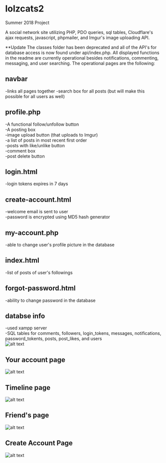 # lolzcats2

Summer 2018 Project 

A social network site utilizing PHP, PDO queries, sql tables, Cloudflare's ajax requests, javascript, phpmailer, and Imgur's image uploading API. 

**Update
The classes folder has been deprecated and all of the API's for database access is now found under api/index.php. All displayed functions in the readme are currently operational besides notifications, commenting, messaging, and user searching. The operational pages are the following: 

## navbar
-links all pages together
-search box for all posts (but will make this possible for all users as well)
## profile.php
-A functional follow/unfollow button<br />
-A posting box<br />
  -image upload button (that uploads to Imgur)<br />
-a list of posts in most recent first order<br />
  -posts with like/unlike button<br />
  -comment box<br /> 
-post delete button<br /> 
## login.html
-login tokens expires in 7 days 
## create-account.html
-welcome email is sent to user<br />
-password is encrypted using MD5 hash generator 
## my-account.php
-able to change user's profile picture in the database 
## index.html
-list of posts of user's followings 
## forgot-password.html 
-ability to change password in the database 
## databse info
-used xampp server<br /> 
-SQL tables for comments, followers, login_tokens, messages, notifications, password_tokents, posts, post_likes, and users<br />
![alt text](https://i.imgur.com/i5myKyh.png)

## Your account page
![alt text](https://i.imgur.com/GKnHBi0.png)

## Timeline page 
![alt text](https://i.imgur.com/vKedUIV.png)

## Friend's page 
![alt text](https://i.imgur.com/pB0YQs0.png)

## Create Account Page 
![alt text](https://i.imgur.com/YozT9g2.png)
